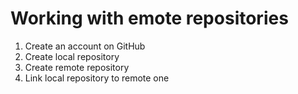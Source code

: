 # **Working with emote repositories**

1. Create an account on GitHub
2. Create local repository
3. Create remote repository
4. Link local repository to remote one